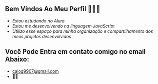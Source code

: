 ## Bem Vindos Ao Meu Perfil 👋🐱‍🏍
 - _Estou estudando no Alura_
 - _Estou me desenvolvendo na linguagem JavaScript_
 - _Utilizo esse espaço para minha organização e compartilhamento dos meus projetos desenvolvidos_

## Você Pode Entra em contato comigo no email Abaixo: 
 - caiog9907@gmail.com
 - 🐱‍🚀
   
